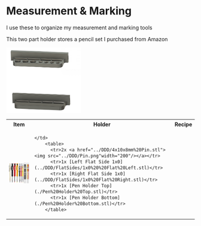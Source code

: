 # Measurement & Marking

I use these to organize my measurement and marking tools

This two part holder stores a pencil set I purchased from Amazon <br>


<img src="pencilholdermodel.png" alt="Pencil Set" width="200"/>

<table>
  <tr>
    <th>Item</th>
    <th>Holder</th>
    <th>Recipe</th>
  </tr>
  <tr>
    <td>
      <a href="https://amzn.to/3VpAreI">
        <img src="pencils.jpg" alt="Pencil Set" width="200"/>
      </a>
    </td>
    <td>

    </td>
        <table>
          <tr>2x <a href="../DDD/4x10x8mm%20Pin.stl"><img src="../DDD/Pin.png"width="200"/></a></tr>
          <tr>1x [Left Flat Side 1x0](../DDD/FlatSides/1x0%20%20Flat%20Left.stl)</tr>
          <tr>1x [Right Flat Side 1x0](../DDD/FlatSides/1x0%20Flat%20Right.stl)</tr>
          <tr>1x [Pen Holder Top](./Pen%20Holder%20Top.stl)</tr>
          <tr>1x [Pen Holder Bottom](./Pen%20Holder%20Bottom.stl)</tr>
        </table>
  </tr>
</table>
